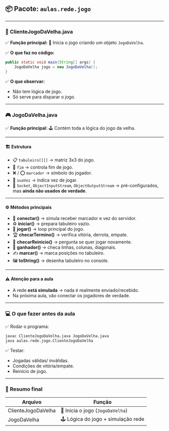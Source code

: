 ## 📦 **Pacote**: `aulas.rede.jogo`

---

### 📄 **ClienteJogoDaVelha.java**

✅ **Função principal:**
🚀 Inicia o jogo criando um objeto `JogoDaVelha`.

✅ **O que faz no código:**

```java
public static void main(String[] args) {
    JogoDaVelha jogo = new JogoDaVelha();
}
```

✅ **O que observar:**

* Não tem lógica de jogo.
* Só serve para disparar o jogo.

---

### 🎮 **JogoDaVelha.java**

✅ **Função principal:**
🕹️ Contém toda a lógica do jogo da velha.

---

#### 🏗️ **Estrutura**

* 📋 `tabuleiro[][]` → matriz 3x3 do jogo.
* 🏁 `fim` → controla fim de jogo.
* ❌ / ⭕ `marcador` → símbolo do jogador.
* 🔄 `suaVez` → indica vez de jogar.
* 📡 `Socket`, `ObjectInputStream`, `ObjectOutputStream` → pré-configurados, mas **ainda não usados de verdade**.

---

#### ⚙️ **Métodos principais**

* 🔌 **conectar()** → simula receber marcador e vez do servidor.
* ♻️ **iniciar()** → prepara tabuleiro vazio.
* 🎲 **jogar()** → loop principal do jogo.
* 🏆 **checarTermino()** → verifica vitória, derrota, empate.
* 🔁 **checarReinicio()** → pergunta se quer jogar novamente.
* 🧐 **ganhador()** → checa linhas, colunas, diagonais.
* ✍️ **marcar()** → marca posições no tabuleiro.
* 🖼️ **toString()** → desenha tabuleiro no console.

---

#### ⚠️ **Atenção para a aula**

* A rede **está simulada** → nada é realmente enviado/recebido.
* Na próxima aula, vão conectar os jogadores de verdade.

---

### 💻 **O que fazer antes da aula**

✅ Rodar o programa:

```bash
javac ClienteJogoDaVelha.java JogoDaVelha.java
java aulas.rede.jogo.ClienteJogoDaVelha
```

✅ Testar:

* Jogadas válidas/ inválidas.
* Condições de vitória/empate.
* Reinício de jogo.

---

### 🚀 **Resumo final**

| Arquivo            | Função                              |
| ------------------ | ----------------------------------- |
| ClienteJogoDaVelha | 🚀 Inicia o jogo (`JogoDaVelha`)    |
| JogoDaVelha        | 🕹️ Lógica do jogo + simulação rede |

